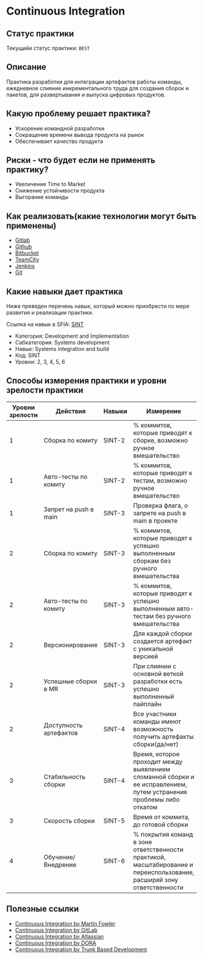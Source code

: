 # Continuous Integration

## Статус практики

Текущийи статус практики: `BEST`

## Описание

Практика разработки для интеграции артефактов работы команды, ежедневное слияние инкрементального труда  для создания сборок и пакетов, для развертывания и выпуска цифровых продуктов.

## Какую проблему решает практика?

- Ускорение командной разработки
- Сокращение времени вывода продукта на рынок
- Обеспечивает качество продукта

## Риски - что будет если не применять практику?

- Увеличение Time to Market
- Снижение устойчивости продукта
- Выгорание команды

## Как реализовать(какие технологии могут быть применены)

- [Gitlab](https://about.gitlab.com/)
- [Github](github.com)
- [Bitbucket](https://bitbucket.org/)
- [TeamCity](https://www.jetbrains.com/teamcity/)
- [Jenkins](https://www.jenkins.io/)
- [Git](https://git-scm.com/)

## Какие навыки дает практика

Ниже преведен перечень навык, который можно приобрести по мере развития и реализации практики.

Ссылка на навык в SFIA: [SINT](https://sfia-online.org/en/sfia-8/skills/systems-integration-and-build)

- Категория: Development and Implementation
- Сабкатегория: Systems development
- Навык: Systems integration and build
- Код: SINT
- Уровни: 2, 3, 4, 5, 6

## Способы измерения практики и уровни зрелости практики

| Уровни зрелости | Действия               | Навыки | Измерение                                                                                                              |
|-----------------|------------------------|--------|------------------------------------------------------------------------------------------------------------------------|
| 1               | Сборка по комиту       | SINT-2 | % коммитов, которые приводят к сборке, возможно ручное вмешательство                                                   |
| 1               | Авто-тесты по комиту   | SINT-2 | % коммитов, которые приводят к тестам, возможно ручное вмешательство                                                   |
| 1               | Запрет на push в main  | SINT-3 | Проверка флага, о запрете  на push в main в проекте                                                                    |
| 2               | Сборка по комиту       | SINT-3 | % коммитов, которые приводят к успешно выполненным  сборкам без ручного вмешательства                                  |
| 2               | Авто-тесты по комиту   | SINT-3 | % коммитов, которые приводят к успешно выполненным  авто-тестам без ручного вмешательства                              |
| 2               | Версионирование        | SINT-3 | Для каждой сборки создается артефакт с уникальной версией                                                              |
| 2               | Успешные сборки в MR   | SINT-3 | При слиянии с основной веткой разработки есть успешно выполненный пайплайн                                             |
| 2               | Доступность артефактов | SINT-4 | Все участники команды имеют возможность получить артефакты сборки(да/нет)                                              |
| 3               | Стабильность сборки    | SINT-4 | Время, которое проходит между выявлением сломанной сборки и ее исправлением, путем устранения проблемы либо откатом    |
| 3               | Скорость сборки        | SINT-5 | Время от коммита, до готовой сборки                                                                                    |
| 4               | Обучение/Внедрение     | SINT-6 | % покрытия команд в зоне ответственности практикой, масштабирование и переиспользование, расширяй зону ответственности |

## Полезные ссылки

- [Continuous Integration by Martin Fowler](https://martinfowler.com/articles/continuousIntegration.html)
- [Continuous Integration by GitLab](https://about.gitlab.com/topics/ci-cd/#What%20is%20continuous%20integration%20(CI))
- [Continuous Integration by Atlassian](https://www.atlassian.com/continuous-delivery/continuous-integration)
- [Continuous Integration by DORA](https://dora.dev/devops-capabilities/technical/continuous-integration/)
- [Continuous Integration by Trunk Based Development](https://trunkbaseddevelopment.com/continuous-integration/)

